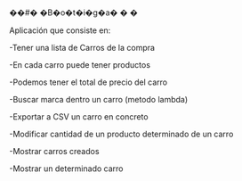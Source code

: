 ��#� �B�o�t�i�g�a�
�
�

Aplicación que consiste en:

-Tener una lista de Carros de la compra

-En cada carro puede tener productos

-Podemos tener el total de precio del carro

-Buscar marca dentro un carro (metodo lambda)

-Exportar a CSV un carro en concreto

-Modificar cantidad de un producto determinado de un carro

-Mostrar carros creados

-Mostrar un determinado carro
